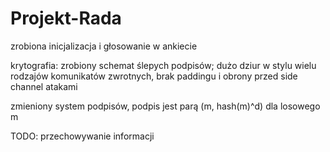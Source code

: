 # Projekt-Rada

zrobiona inicjalizacja i głosowanie w ankiecie

krytografia: zrobiony schemat ślepych podpisów; 
dużo dziur w stylu wielu rodzajów komunikatów zwrotnych, brak paddingu i obrony przed side channel atakami

zmieniony system podpisów, podpis jest parą (m, hash(m)^d) dla losowego m

TODO: przechowywanie informacji
